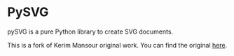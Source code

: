 # PySVG
pySVG is a pure Python library to create SVG documents.

This is a fork of Kerim Mansour original work. You can find the original [here](http://codeboje.de/pysvg/).
